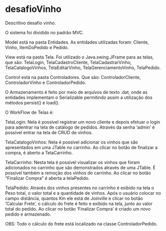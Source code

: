# desafioVinho
Descritivo desafio vinho.

O sistema foi dividido no padrão MVC.

Model está na pasta Entidades. As entidades utilizadas foram: Cliente, Vinho, ItemDoPedido e Pedido.

View está na pasta Tela. Foi utilizado o Java.swing.JFrame para as telas, que são: TelaLogin, TelaCadastroCliente, TelaCadastrarVinho, TelaCatalogoVinhos, TelaEditarVinho, TelaGerenciamentoVinho, TelaPedido.

Control está na pasta Controladores. Que são: ControladorCliente, ControladorVinho e ControladorPedido.

O Armazenamento é feito por meio de arquivos de texto .dat, onde as entidades implementam o Serializable permitindo assim a utilização dos métodos persist() e load().


O WorkFlow de Telas é:

TelaLogin: Nela é possível registrar um novo cliente e depois efetuar o login para adentrar na tela de catálogo de pedidos. Através da senha ‘admin’ é possível entrar na tela de CRUD de vinhos.

TelaCatalogoVinhos: Nela é possível adicionar os vinhos que são apresentados em uma JTable no carrinho. Ao clicar no botão de finalizar a compra, é aberto a TelaCarrinho.

TelaCarrinho: Nesta tela é possível visualizar os vinhos que foram adicionados no carrinho que são demonstrados através de uma JTable. É possível também a remoção dos vinhos do carrinho. Ao clicar no botão “Finalizar Compra” é aberta a telaPedido.

TelaPedido: Através dos vinhos presentes no carrinho é exibido na tela o Peso total, o valor total e a quantidade de vinhos. Após o usuário colocar no campo distãncia, quantos Km ele está de Joinville e clicar no botão ‘Calcular Frete’, o cálculo do frete é feito e exibido na tela, junto ao valor total do pedido. Ao clicar no botão ‘Finalizar Compra’ é criado um novo pedido e armazenado.

OBS: Todo o cálculo do frete está localizado na classe ControladorPedido.

